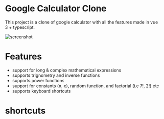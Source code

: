 # Google Calculator Clone

This project is a clone of google calculator with all the features made in vue 3 + typescript.


![screenshot](https://github.com/warlock1996/google-calculator-clone/blob/main/src/assets/Screenshot%20from%202022-08-16%2012-13-51.png)

# Features

- support for long & complex mathematical expressions
- supports trignometry and inverse functions 
- supports power functions
- support for constants (π, e), random function, and factorial (i.e 7!, 2!) etc
- supports keyboard shortcuts


# shortcuts

